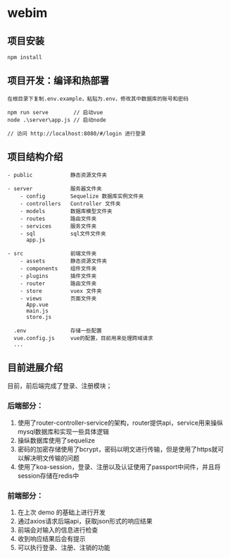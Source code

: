 # webim

## 项目安装
```
npm install
```

## 项目开发：编译和热部署
```
在根目录下复制.env.example，粘贴为.env，修改其中数据库的账号和密码

npm run serve        // 启动vue
node .\server\app.js // 启动node

// 访问 http://localhost:8080/#/login 进行登录
```

## 项目结构介绍
```
- public            静态资源文件夹

- server            服务器文件夹
    - config        Sequelize 数据库实例文件夹        
    - controllers   Controller 文件夹
    - models        数据库模型文件夹
    - routes        路由文件夹
    - services      服务文件夹
    - sql           sql文件文件夹
      app.js        

- src               前端文件夹
    - assets        静态资源文件夹
    - components    组件文件夹
    - plugins       插件文件夹
    - router        路由文件夹
    - store         vuex 文件夹
    - views         页面文件夹
      App.vue
      main.js
      store.js

  .env              存储一些配置
  vue.config.js     vue的配置，目前用来处理跨域请求
  ...
```

## 目前进展介绍
目前，前后端完成了登录、注册模块；
### 后端部分：
1. 使用了router-controller-service的架构，router提供api，service用来操纵mysql数据库和实现一些具体逻辑
2. 操纵数据库使用了sequelize
3. 密码的加密存储使用了bcrypt，密码以明文进行传输，但是使用了https就可以解决明文传输的问题
4. 使用了koa-session，登录、注册以及认证使用了passport中间件，并且将session存储在redis中

### 前端部分：
1. 在上次 demo 的基础上进行开发
2. 通过axios请求后端api，获取json形式的响应结果
3. 前端会对输入的信息进行检查
4. 收到响应结果后会有提示
6. 可以执行登录、注册、注销的功能
